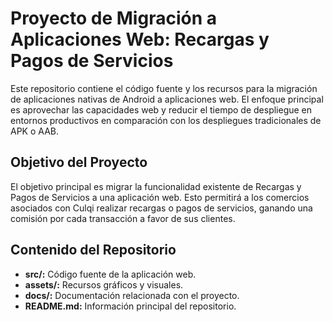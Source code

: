 # Proyecto de Migración a Aplicaciones Web: Recargas y Pagos de Servicios

Este repositorio contiene el código fuente y los recursos para la migración de aplicaciones nativas de Android a aplicaciones web. El enfoque principal es aprovechar las capacidades web y reducir el tiempo de despliegue en entornos productivos en comparación con los despliegues tradicionales de APK o AAB.

## Objetivo del Proyecto

El objetivo principal es migrar la funcionalidad existente de Recargas y Pagos de Servicios a una aplicación web. Esto permitirá a los comercios asociados con Culqi realizar recargas o pagos de servicios, ganando una comisión por cada transacción a favor de sus clientes.

## Contenido del Repositorio

- **src/:** Código fuente de la aplicación web.
- **assets/:** Recursos gráficos y visuales.
- **docs/:** Documentación relacionada con el proyecto.
- **README.md:** Información principal del repositorio.
